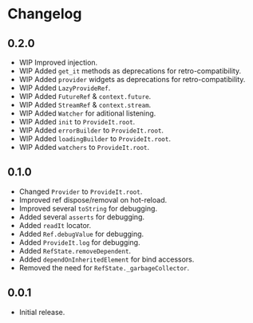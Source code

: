 # Changelog

## 0.2.0

- WIP Improved injection.
- WIP Added `get_it` methods as deprecations for retro-compatibility.
- WIP Added `provider` widgets as deprecations for retro-compatibility.
- WIP Added `LazyProvideRef`.
- WIP Added `FutureRef` & `context.future`.
- WIP Added `StreamRef` & `context.stream`.
- WIP Added `Watcher` for aditional listening.
- WIP Added `init` to `ProvideIt.root`.
- WIP Added `errorBuilder` to `ProvideIt.root`.
- WIP Added `loadingBuilder` to `ProvideIt.root`.
- WIP Added `watchers` to `ProvideIt.root`.

## 0.1.0

- Changed `Provider` to `ProvideIt.root`.
- Improved ref dispose/removal on hot-reload.
- Improved several `toString` for debugging.
- Added several `asserts` for debugging.
- Added `readIt` locator.
- Added `Ref.debugValue` for debugging.
- Added `ProvideIt.log` for debugging.
- Added `RefState.removeDependent`.
- Added `dependOnInheritedElement` for bind accessors.
- Removed the need for `RefState._garbageCollector`.

## 0.0.1

- Initial release.
